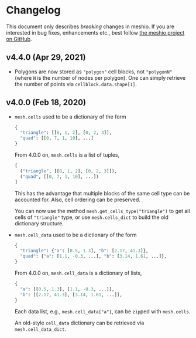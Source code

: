 # Changelog

This document only describes _breaking_ changes in meshio. If you are interested in bug
fixes, enhancements etc., best follow [the meshio project on
GitHub](https://github.com/nschloe/meshio).

## v4.4.0 (Apr 29, 2021)

- Polygons are now stored as `"polygon"` cell blocks, not `"polygonN"` (where `N` is the
  number of nodes per polygon). One can simply retrieve the number of points via
  `cellblock.data.shape[1]`.


## v4.0.0 (Feb 18, 2020)

- `mesh.cells` used to be a dictionary of the form
  ```python
  {
    "triangle": [[0, 1, 2], [0, 2, 3]],
    "quad": [[0, 7, 1, 10], ...]
  }
  ```
  From 4.0.0 on, `mesh.cells` is a list of tuples,
  ```python
  [
    ("triangle", [[0, 1, 2], [0, 2, 3]]),
    ("quad", [[0, 7, 1, 10], ...])
  ]
  ```
  This has the advantage that multiple blocks of the same cell type can be accounted
  for. Also, cell ordering can be preserved.

  You can now use the method `mesh.get_cells_type("triangle")` to get all cells of
  `"triangle"` type, or use `mesh.cells_dict` to build the old dictionary structure.

- `mesh.cell_data` used to be a dictionary of the form
  ```python
  {
    "triangle": {"a": [0.5, 1.3], "b": [2.17, 41.3]},
    "quad": {"a": [1.1, -0.3, ...], "b": [3.14, 1.61, ...]},
  }
  ```
  From 4.0.0 on, `mesh.cell_data` is a dictionary of lists,
  ```python
  {
    "a": [[0.5, 1.3], [1.1, -0.3, ...]],
    "b": [[2.17, 41.3], [3.14, 1.61, ...]],
  }
  ```
  Each data list, e.g., `mesh.cell_data["a"]`, can be `zip`ped with `mesh.cells`.

  An old-style `cell_data` dictionary can be retrieved via `mesh.cell_data_dict`.

